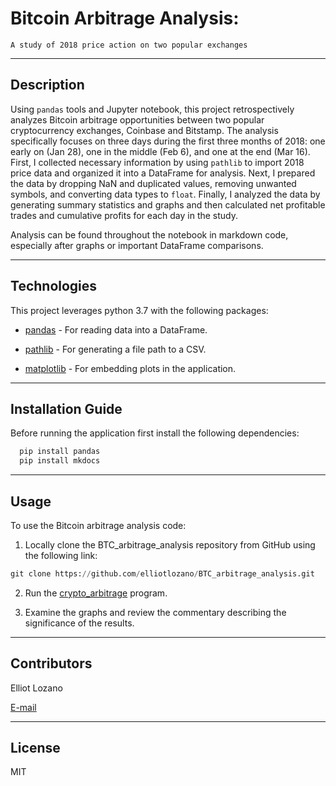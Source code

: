 # Bitcoin Arbitrage Analysis:
`A study of 2018 price action on two popular exchanges`

---

## Description

Using `pandas` tools and Jupyter notebook, this project retrospectively analyzes Bitcoin arbitrage opportunities between two popular cryptocurrency exchanges, Coinbase and Bitstamp. The analysis specifically focuses on three days during the first three months of 2018: one early on (Jan 28), one in the middle (Feb 6), and one at the end (Mar 16). First, I collected necessary information by using `pathlib` to import 2018 price data and organized it into a DataFrame for analysis. Next, I prepared the data by dropping NaN and duplicated values, removing unwanted symbols, and converting data types to `float`. Finally, I analyzed the data by generating summary statistics and graphs and then calculated net profitable trades and cumulative profits for each day in the study.

Analysis can be found throughout the notebook in markdown code, especially after graphs or important DataFrame comparisons.

---

## Technologies

This project leverages python 3.7 with the following packages:

* [pandas](https://github.com/pandas-dev/pandas) - For reading data into a DataFrame.

* [pathlib](https://docs.python.org/3/library/pathlib.html) - For generating a file path to a CSV.

* [matplotlib](https://matplotlib.org/stable/users/index.html) - For embedding plots in the application.

---

## Installation Guide

Before running the application first install the following dependencies:

```python
  pip install pandas
  pip install mkdocs
```

---

## Usage

To use the Bitcoin arbitrage analysis code:

1. Locally clone the BTC_arbitrage_analysis repository from GitHub using the following link:

```python
git clone https://github.com/elliotlozano/BTC_arbitrage_analysis.git
```

2. Run the [crypto_arbitrage](crypto_arbitrage.ipynb) program.

3. Examine the graphs and review the commentary describing the significance of the results.

---

## Contributors

Elliot Lozano

[E-mail](elliotlozano95@gmail.com)

---

## License

MIT